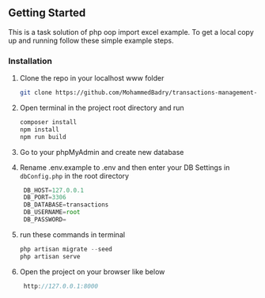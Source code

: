 
<!-- GETTING STARTED -->
## Getting Started

This is a task solution of php oop import excel example.
To get a local copy up and running follow these simple example steps.


### Installation

1. Clone the repo in your localhost www folder
   ```sh
   git clone https://github.com/MohammedBadry/transactions-management-system.git
   ```

2. Open terminal in the project root directory and run
   ```js
   composer install
   npm install
   npm run build
   ```

3. Go to your phpMyAdmin and create new database

4. Rename .env.example to .env and then enter your DB Settings in `dbConfig.php` in the root directory
   ```js
    DB_HOST=127.0.0.1
    DB_PORT=3306
    DB_DATABASE=transactions
    DB_USERNAME=root
    DB_PASSWORD=
   ```

5. run these commands in terminal
   ```js
   php artisan migrate --seed
   php artisan serve
   ```
6. Open the project on your browser like below
   ```js
    http://127.0.0.1:8000
   ```
